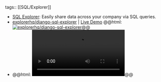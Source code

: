 tags:: [[SQL/Explorer]]

- [SQL Explorer](https://www.sqlexplorer.io/): Easily share data across your company via SQL queries.
- [explorerhq/django-sql-explorer](https://github.com/explorerhq/django-sql-explorer) | [Live Demo](https://demo.sqlexplorer.io/)
  @@html: <a href="https://github.com/explorerhq/django-sql-explorer/"><img src="https://github-readme-stats-astronomer.vercel.app/api/pin/?username=explorerhq&repo=django-sql-explorer&theme=tokyonight" alt="explorerhq/django-sql-explorer"/></a>@@
- @@html: <video src="https://sql-explorer.s3.amazonaws.com/Sql+Explorer+5.mp4" alt="SQL Explorer Demo" controls></video>@@